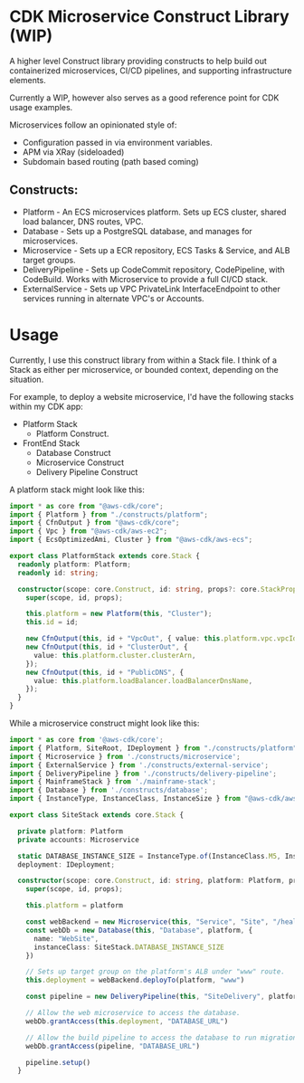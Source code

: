 # CDK Microservice Construct Library (WIP)

A higher level Construct library providing constructs to help build out containerized microservices, CI/CD pipelines, and supporting infrastructure elements.

Currently a WIP, however also serves as a good reference point for CDK usage examples.

Microservices follow an opinionated style of:

- Configuration passed in via environment variables.
- APM via XRay (sideloaded)
- Subdomain based routing (path based coming)

## Constructs:

- Platform - An ECS microservices platform. Sets up ECS cluster, shared load balancer, DNS routes, VPC.
- Database - Sets up a PostgreSQL database, and manages for microservices.
- Microservice - Sets up a ECR repository, ECS Tasks & Service, and ALB target groups.
- DeliveryPipeline - Sets up CodeCommit repository, CodePipeline, with CodeBuild. Works with Microservice to provide a full CI/CD stack.
- ExternalService - Sets up VPC PrivateLink InterfaceEndpoint to other services running in alternate VPC's or Accounts.

# Usage

Currently, I use this construct library from within a Stack file. I think of a Stack as either per microservice, or bounded context, depending on the situation.

For example, to deploy a website microservice, I'd have the following stacks within my CDK app:

- Platform Stack
  - Platform Construct.
- FrontEnd Stack
  - Database Construct
  - Microservice Construct
  - Delivery Pipeline Construct

A platform stack might look like this:

```typescript
import * as core from "@aws-cdk/core";
import { Platform } from "./constructs/platform";
import { CfnOutput } from "@aws-cdk/core";
import { Vpc } from "@aws-cdk/aws-ec2";
import { EcsOptimizedAmi, Cluster } from "@aws-cdk/aws-ecs";

export class PlatformStack extends core.Stack {
  readonly platform: Platform;
  readonly id: string;

  constructor(scope: core.Construct, id: string, props?: core.StackProps) {
    super(scope, id, props);

    this.platform = new Platform(this, "Cluster");
    this.id = id;

    new CfnOutput(this, id + "VpcOut", { value: this.platform.vpc.vpcId });
    new CfnOutput(this, id + "ClusterOut", {
      value: this.platform.cluster.clusterArn,
    });
    new CfnOutput(this, id + "PublicDNS", {
      value: this.platform.loadBalancer.loadBalancerDnsName,
    });
  }
}
```

While a microservice construct might look like this:

```typescript
import * as core from '@aws-cdk/core';
import { Platform, SiteRoot, IDeployment } from "./constructs/platform"
import { Microservice } from './constructs/microservice';
import { ExternalService } from './constructs/external-service';
import { DeliveryPipeline } from './constructs/delivery-pipeline';
import { MainframeStack } from './mainframe-stack';
import { Database } from './constructs/database';
import { InstanceType, InstanceClass, InstanceSize } from "@aws-cdk/aws-ec2"

export class SiteStack extends core.Stack {

  private platform: Platform
  private accounts: Microservice

  static DATABASE_INSTANCE_SIZE = InstanceType.of(InstanceClass.M5, InstanceSize.LARGE)
  deployment: IDeployment;

  constructor(scope: core.Construct, id: string, platform: Platform, props?: core.StackProps) {
    super(scope, id, props);

    this.platform = platform

    const webBackend = new Microservice(this, "Service", "Site", "/health")
    const webDb = new Database(this, "Database", platform, {
      name: "WebSite",
      instanceClass: SiteStack.DATABASE_INSTANCE_SIZE
    })

    // Sets up target group on the platform's ALB under "www" route.
    this.deployment = webBackend.deployTo(platform, "www")

    const pipeline = new DeliveryPipeline(this, "SiteDelivery", platform, { ...this.deployment, ...webBackend })

    // Allow the web microservice to access the database.
    webDb.grantAccess(this.deployment, "DATABASE_URL")

    // Allow the build pipeline to access the database to run migrations.
    webDb.grantAccess(pipeline, "DATABASE_URL")

    pipeline.setup()
  }
```
